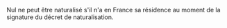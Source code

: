   
 Nul ne peut être naturalisé s'il n'a en France sa résidence au moment de la signature du décret de naturalisation.  

  
